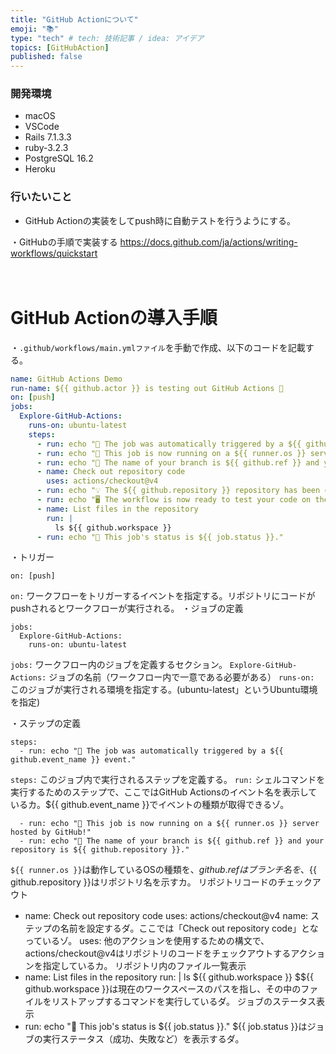 ```yaml
---
title: "GitHub Actionについて"
emoji: "📚"
type: "tech" # tech: 技術記事 / idea: アイデア
topics: [GitHubAction]
published: false
---
```

### 開発環境
- macOS
- VSCode
- Rails 7.1.3.3
- ruby-3.2.3
- PostgreSQL 16.2
- Heroku

### 行いたいこと
- GitHub Actionの実装をしてpush時に自動テストを行うようにする。

・GitHubの手順で実装する
https://docs.github.com/ja/actions/writing-workflows/quickstart
<br>
<br>
<br>

# GitHub Actionの導入手順
・`.github/workflows/main.ymlファイル`を手動で作成、以下のコードを記載する。
```:.github/workflows/main.yml
name: GitHub Actions Demo
run-name: ${{ github.actor }} is testing out GitHub Actions 🚀
on: [push]
jobs:
  Explore-GitHub-Actions:
    runs-on: ubuntu-latest
    steps:
      - run: echo "🎉 The job was automatically triggered by a ${{ github.event_name }} event."
      - run: echo "🐧 This job is now running on a ${{ runner.os }} server hosted by GitHub!"
      - run: echo "🔎 The name of your branch is ${{ github.ref }} and your repository is ${{ github.repository }}."
      - name: Check out repository code
        uses: actions/checkout@v4
      - run: echo "💡 The ${{ github.repository }} repository has been cloned to the runner."
      - run: echo "🖥️ The workflow is now ready to test your code on the runner."
      - name: List files in the repository
        run: |
          ls ${{ github.workspace }}
      - run: echo "🍏 This job's status is ${{ job.status }}."
```

・トリガー
```
on: [push]
```
`on:` ワークフローをトリガーするイベントを指定する。リポジトリにコードがpushされるとワークフローが実行される。
・ジョブの定義
```
jobs:
  Explore-GitHub-Actions:
    runs-on: ubuntu-latest
```
`jobs:` ワークフロー内のジョブを定義するセクション。
`Explore-GitHub-Actions:` ジョブの名前（ワークフロー内で一意である必要がある）
`runs-on:` このジョブが実行される環境を指定する。(ubuntu-latest」というUbuntu環境を指定)












・ステップの定義
```
steps:
  - run: echo "🎉 The job was automatically triggered by a ${{ github.event_name }} event."
  ```
`steps:` このジョブ内で実行されるステップを定義する。
`run:` シェルコマンドを実行するためのステップで、ここではGitHub Actionsのイベント名を表示しているカ。${{ github.event_name }}でイベントの種類が取得できるゾ。

```
  - run: echo "🐧 This job is now running on a ${{ runner.os }} server hosted by GitHub!"
  - run: echo "🔎 The name of your branch is ${{ github.ref }} and your repository is ${{ github.repository }}."
```

`${{ runner.os }}`は動作しているOSの種類を、${{ github.ref }}はブランチ名を、${{ github.repository }}はリポジトリ名を示すカ。
リポジトリコードのチェックアウト
  - name: Check out repository code
    uses: actions/checkout@v4
name: ステップの名前を設定するダ。ここでは「Check out repository code」となっているゾ。
uses: 他のアクションを使用するための構文で、actions/checkout@v4はリポジトリのコードをチェックアウトするアクションを指定しているカ。
リポジトリ内のファイル一覧表示
  - name: List files in the repository
    run: |
      ls ${{ github.workspace }}
$${{ github.workspace }}は現在のワークスペースのパスを指し、その中のファイルをリストアップするコマンドを実行しているダ。
ジョブのステータス表示
  - run: echo "🍏 This job's status is ${{ job.status }}."
${{ job.status }}はジョブの実行ステータス（成功、失敗など）を表示するダ。

<br>
<br>
<br>